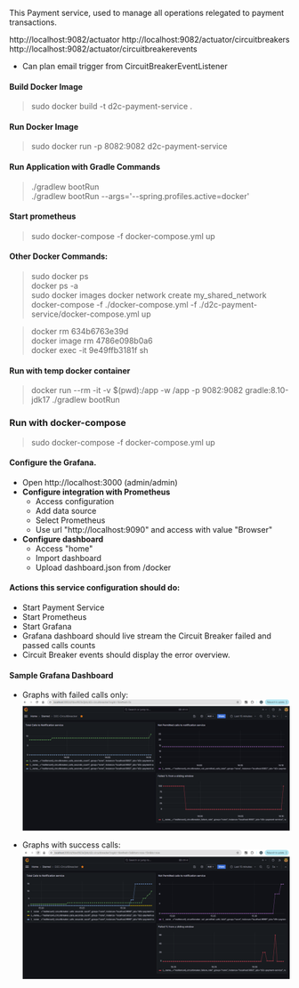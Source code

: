 This Payment service, used to manage all operations relegated to payment transactions.

http://localhost:9082/actuator
http://localhost:9082/actuator/circuitbreakers
http://localhost:9082/actuator/circuitbreakerevents

- Can plan email trigger from CircuitBreakerEventListener

#### Build Docker Image
> sudo docker build -t d2c-payment-service .

#### Run Docker Image
[//]: # (8082 machine port:9082 container port)
> sudo docker run -p 8082:9082 d2c-payment-service

#### Run Application with Gradle Commands
> ./gradlew bootRun  
> ./gradlew bootRun --args='--spring.profiles.active=docker'

#### Start prometheus
> sudo docker-compose -f docker-compose.yml up

#### Other Docker Commands:
> sudo docker ps  
> docker ps -a  
> sudo docker images
> docker network create my_shared_network
> docker-compose -f ./docker-compose.yml -f ./d2c-payment-service/docker-compose.yml up

[//]: # (Remove container  )
> docker rm 634b6763e39d   
> docker image rm 4786e098b0a6  
> docker exec -it 9e49ffb3181f sh

#### Run with temp docker container
> docker run --rm -it -v $(pwd):/app -w /app -p 9082:9082 gradle:8.10-jdk17 ./gradlew bootRun

### Run with docker-compose
> sudo docker-compose -f docker-compose.yml up

#### Configure the Grafana.
- Open http://localhost:3000 (admin/admin)
- **Configure integration with Prometheus**
    - Access configuration
    - Add data source
    - Select Prometheus
    - Use url "http://localhost:9090" and access with value "Browser"
- **Configure dashboard**
    - Access "home"
    - Import dashboard
    - Upload dashboard.json from /docker

#### Actions this service configuration should do:
- Start Payment Service
- Start Prometheus
- Start Grafana
- Grafana dashboard should live stream the Circuit Breaker failed and passed calls counts
- Circuit Breaker events should display the error overview.

#### Sample Grafana Dashboard

- Graphs with failed calls only:
![img.png](https://github.com/chetans4/d2c/blob/master/d2c-payment-service/src/main/resources/static/img.png)


- Graphs with success calls:
![img.png](https://github.com/chetans4/d2c/blob/master/d2c-payment-service/src/main/resources/static/img-success-calls.png)
